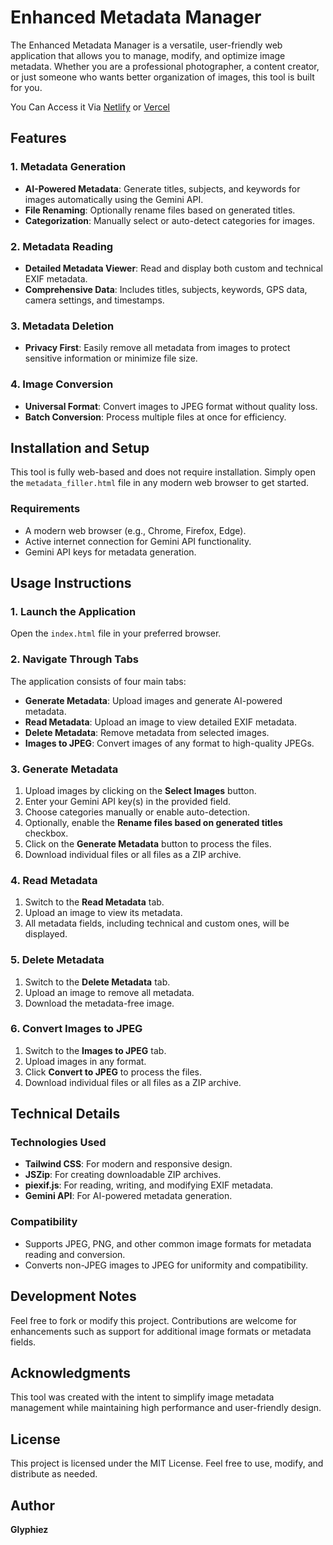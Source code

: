 # Enhanced Metadata Manager

The Enhanced Metadata Manager is a versatile, user-friendly web application that allows you to manage, modify, and optimize image metadata. Whether you are a professional photographer, a content creator, or just someone who wants better organization of images, this tool is built for you.

You Can Access it Via [Netlify](https://exifly.netlify.app) or [Vercel](exifly.vercel.app)

## Features

### 1. Metadata Generation
- **AI-Powered Metadata**: Generate titles, subjects, and keywords for images automatically using the Gemini API.
- **File Renaming**: Optionally rename files based on generated titles.
- **Categorization**: Manually select or auto-detect categories for images.

### 2. Metadata Reading
- **Detailed Metadata Viewer**: Read and display both custom and technical EXIF metadata.
- **Comprehensive Data**: Includes titles, subjects, keywords, GPS data, camera settings, and timestamps.

### 3. Metadata Deletion
- **Privacy First**: Easily remove all metadata from images to protect sensitive information or minimize file size.

### 4. Image Conversion
- **Universal Format**: Convert images to JPEG format without quality loss.
- **Batch Conversion**: Process multiple files at once for efficiency.

## Installation and Setup

This tool is fully web-based and does not require installation. Simply open the `metadata_filler.html` file in any modern web browser to get started.

### Requirements
- A modern web browser (e.g., Chrome, Firefox, Edge).
- Active internet connection for Gemini API functionality.
- Gemini API keys for metadata generation.

## Usage Instructions

### 1. Launch the Application
Open the `index.html` file in your preferred browser.

### 2. Navigate Through Tabs
The application consists of four main tabs:
- **Generate Metadata**: Upload images and generate AI-powered metadata.
- **Read Metadata**: Upload an image to view detailed EXIF metadata.
- **Delete Metadata**: Remove metadata from selected images.
- **Images to JPEG**: Convert images of any format to high-quality JPEGs.

### 3. Generate Metadata
1. Upload images by clicking on the **Select Images** button.
2. Enter your Gemini API key(s) in the provided field.
3. Choose categories manually or enable auto-detection.
4. Optionally, enable the **Rename files based on generated titles** checkbox.
5. Click on the **Generate Metadata** button to process the files.
6. Download individual files or all files as a ZIP archive.

### 4. Read Metadata
1. Switch to the **Read Metadata** tab.
2. Upload an image to view its metadata.
3. All metadata fields, including technical and custom ones, will be displayed.

### 5. Delete Metadata
1. Switch to the **Delete Metadata** tab.
2. Upload an image to remove all metadata.
3. Download the metadata-free image.

### 6. Convert Images to JPEG
1. Switch to the **Images to JPEG** tab.
2. Upload images in any format.
3. Click **Convert to JPEG** to process the files.
4. Download individual files or all files as a ZIP archive.

## Technical Details

### Technologies Used
- **Tailwind CSS**: For modern and responsive design.
- **JSZip**: For creating downloadable ZIP archives.
- **piexif.js**: For reading, writing, and modifying EXIF metadata.
- **Gemini API**: For AI-powered metadata generation.

### Compatibility
- Supports JPEG, PNG, and other common image formats for metadata reading and conversion.
- Converts non-JPEG images to JPEG for uniformity and compatibility.

## Development Notes
Feel free to fork or modify this project. Contributions are welcome for enhancements such as support for additional image formats or metadata fields.

## Acknowledgments
This tool was created with the intent to simplify image metadata management while maintaining high performance and user-friendly design.

## License
This project is licensed under the MIT License. Feel free to use, modify, and distribute as needed.

## Author
**Glyphiez**
